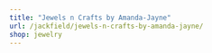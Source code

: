 ```yaml
---
title: "Jewels n Crafts by Amanda-Jayne"
url: /jackfield/jewels-n-crafts-by-amanda-jayne/
shop: jewelry
---
```

